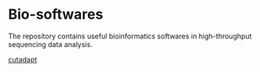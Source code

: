 # Bio-softwares
The repository contains useful bioinformatics softwares in high-throughput sequencing data analysis.

[cutadapt](cutadapt)

